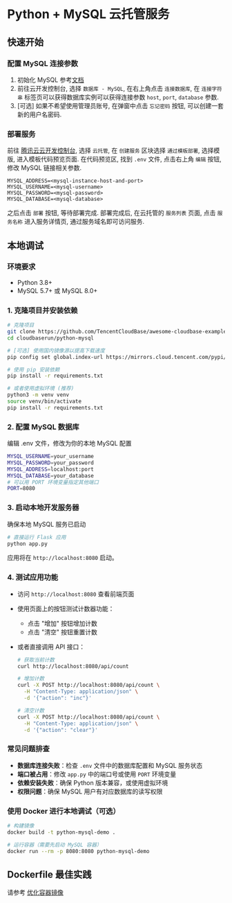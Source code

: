 # Python + MySQL 云托管服务

## 快速开始

### 配置 MySQL 连接参数

1. 初始化 MySQL 参考[文档](https://docs.cloudbase.net/database/configuration/db/tdsql/initialization)
2. 前往云开发控制台, 选择 `数据库 - MySQL`, 在右上角点击 `连接数据库`, 在 `连接字符串` 标签页可以获得数据库实例可以获得连接参数 `host`, `port`, `database` 参数.
3. [可选] 如果不希望使用管理员账号, 在弹窗中点击 `忘记密码` 按钮, 可以创建一套新的用户名密码.

### 部署服务

前往 [腾讯云云开发控制台](https://tcb.cloud.tencent.com/dev), 选择 `云托管`, 在 `创建服务` 区块选择 `通过模板部署`, 选择模版, 进入模板代码预览页面.
在代码预览区, 找到 `.env` 文件, 点击右上角 `编辑` 按钮, 修改 MySQL 链接相关参数.

```
MYSQL_ADDRESS=<mysql-instance-host-and-port>
MYSQL_USERNAME=<mysql-username>
MYSQL_PASSWORD=<mysql-password>
MYSQL_DATABASE=<mysql-database>
```

之后点击 `部署` 按钮, 等待部署完成. 部署完成后, 在云托管的 `服务列表` 页面, 点击 `服务名称` 进入服务详情页, 通过服务域名即可访问服务.

## 本地调试

### 环境要求

- Python 3.8+
- MySQL 5.7+ 或 MySQL 8.0+

### 1. 克隆项目并安装依赖

```bash
# 克隆项目
git clone https://github.com/TencentCloudBase/awesome-cloudbase-examples.git
cd cloudbaserun/python-mysql

# [可选] 使用国内镜像源以提高下载速度
pip config set global.index-url https://mirrors.cloud.tencent.com/pypi/simple

# 使用 pip 安装依赖
pip install -r requirements.txt

# 或者使用虚拟环境 (推荐)
python3 -m venv venv
source venv/bin/activate
pip install -r requirements.txt
```

### 2. 配置 MySQL 数据库

编辑 .env 文件，修改为你的本地 MySQL 配置

```bash
MYSQL_USERNAME=your_username
MYSQL_PASSWORD=your_password
MYSQL_ADDRESS=localhost:port
MYSQL_DATABASE=your_database
# 可以用 PORT 环境变量指定其他端口
PORT=8080
```

### 3. 启动本地开发服务器

确保本地 MySQL 服务已启动

```bash
# 直接运行 Flask 应用
python app.py
```

应用将在 `http://localhost:8080` 启动。

### 4. 测试应用功能

- 访问 `http://localhost:8080` 查看前端页面
- 使用页面上的按钮测试计数器功能：
  - 点击 "增加" 按钮增加计数
  - 点击 "清空" 按钮重置计数
- 或者直接调用 API 接口：

  ```bash
  # 获取当前计数
  curl http://localhost:8080/api/count

  # 增加计数
  curl -X POST http://localhost:8080/api/count \
    -H "Content-Type: application/json" \
    -d '{"action": "inc"}'

  # 清空计数
  curl -X POST http://localhost:8080/api/count \
    -H "Content-Type: application/json" \
    -d '{"action": "clear"}'
  ```

### 常见问题排查

- **数据库连接失败**：检查 `.env` 文件中的数据库配置和 MySQL 服务状态
- **端口被占用**：修改 `app.py` 中的端口号或使用 `PORT` 环境变量
- **依赖安装失败**：确保 Python 版本兼容，或使用虚拟环境
- **权限问题**：确保 MySQL 用户有对应数据库的读写权限

### 使用 Docker 进行本地调试（可选）

```bash
# 构建镜像
docker build -t python-mysql-demo .

# 运行容器（需要先启动 MySQL 容器）
docker run --rm -p 8080:8080 python-mysql-demo
```

## Dockerfile 最佳实践

请参考 [优化容器镜像](https://docs.cloudbase.net/run/develop/image-optimization)
